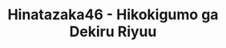 ---
layout: videojs
title: Hinatazaka46 - Hikokigumo ga Dekiru Riyuu
category: mv
description: >+
    Lyrics: Akimoto Yasushi

    Music: Konetsu Jun
    
    Arrangement: Wakatabe Makoto 
    
    Director: Matsumoto Masashi 
    
    Choreographer: Kinoshita Natsuko 
    
    Planner: Gaikawa Keita
    
    Producer: Hashimoto Hiroto 
    
    Production: AOI Pro.
id: 8HvFaJVZtKWB
lang: en
subtitles: 日向坂46飛行機雲ができる理由.en.vtt
video_url: https://youtu.be/E6EItQRTmAI
thumbnail: https://i.ytimg.com/vi/E6EItQRTmAI/maxresdefault.jpg
hinatrivia: https://x.com/hinatacampaign/status/1852578194546671882
upload_date: 2022-04-19
---